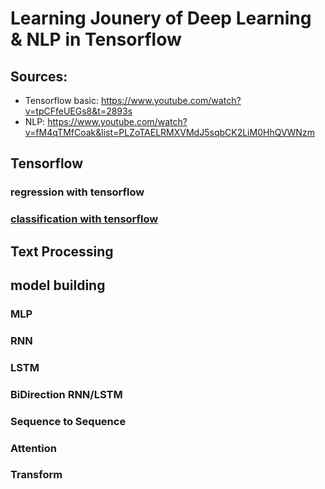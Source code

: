 # Learning Jounery of Deep Learning & NLP in Tensorflow
## Sources:
* Tensorflow basic: https://www.youtube.com/watch?v=tpCFfeUEGs8&t=2893s 
* NLP: https://www.youtube.com/watch?v=fM4qTMfCoak&list=PLZoTAELRMXVMdJ5sqbCK2LiM0HhQVWNzm 

## Tensorflow
### regression with tensorflow
### [classification with tensorflow](https://github.com/HeHeHuang/DeepLearningNLP/blob/6e312cc6a17345d9d8a9236ae5a0dd01d1442f89/01_NN_regressiong_with_Tensorflow.ipynb)
## Text Processing
## model building
### MLP
### RNN
### LSTM
### BiDirection RNN/LSTM
### Sequence to Sequence
### Attention
### Transform
